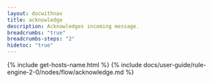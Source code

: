 ```yaml
---
layout: docwithnav
title: acknowledge
description: Acknowledges incoming message.
breadcrumbs: "true"
breadcrumbs-steps: "2"
hidetoc: "true"
---
```


{% include get-hosts-name.html %}
{% include docs/user-guide/rule-engine-2-0/nodes/flow/acknowledge.md %}
